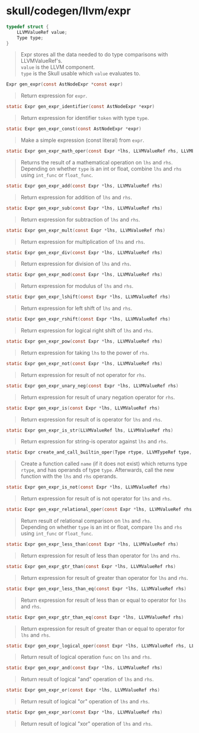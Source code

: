 # skull/codegen/llvm/expr

```c
typedef struct {
	LLVMValueRef value;
	Type type;
}
```

> Expr stores all the data needed to do type comparisons with LLVMValueRef's.
> \
> `value` is the LLVM component.
> \
> `type` is the Skull usable which `value` evaluates to.

```c
Expr gen_expr(const AstNodeExpr *const expr)
```

> Return expression for `expr`.

```c
static Expr gen_expr_identifier(const AstNodeExpr *expr)
```

> Return expression for identifier `token` with type `type`.

```c
static Expr gen_expr_const(const AstNodeExpr *expr)
```

> Make a simple expression (const literal) from `expr`.

```c
static Expr gen_expr_math_oper(const Expr *lhs, LLVMValueRef rhs, LLVMBuildX int_func, LLVMBuildX float_func)
```

> Returns the result of a mathematical operation on `lhs` and `rhs`.
> \
> Depending on whether `type` is an int or float, combine `lhs` and `rhs`
> using `int_func` or `float_func`.

```c
static Expr gen_expr_add(const Expr *lhs, LLVMValueRef rhs)
```

> Return expression for addition of `lhs` and `rhs`.

```c
static Expr gen_expr_sub(const Expr *lhs, LLVMValueRef rhs)
```

> Return expression for subtraction of `lhs` and `rhs`.

```c
static Expr gen_expr_mult(const Expr *lhs, LLVMValueRef rhs)
```

> Return expression for multiplication of `lhs` and `rhs`.

```c
static Expr gen_expr_div(const Expr *lhs, LLVMValueRef rhs)
```

> Return expression for division of `lhs` and `rhs`.

```c
static Expr gen_expr_mod(const Expr *lhs, LLVMValueRef rhs)
```

> Return expression for modulus of `lhs` and `rhs`.

```c
static Expr gen_expr_lshift(const Expr *lhs, LLVMValueRef rhs)
```

> Return expression for left shift of `lhs` and `rhs`.

```c
static Expr gen_expr_rshift(const Expr *lhs, LLVMValueRef rhs)
```

> Return expression for logical right shift of `lhs` and `rhs`.

```c
static Expr gen_expr_pow(const Expr *lhs, LLVMValueRef rhs)
```

> Return expression for taking `lhs` to the power of `rhs`.

```c
static Expr gen_expr_not(const Expr *lhs, LLVMValueRef rhs)
```

> Return expression for result of not operator for `rhs`.

```c
static Expr gen_expr_unary_neg(const Expr *lhs, LLVMValueRef rhs)
```

> Return expression for result of unary negation operator for `rhs`.

```c
static Expr gen_expr_is(const Expr *lhs, LLVMValueRef rhs)
```

> Return expression for result of is operator for `lhs` and `rhs`.

```c
static Expr gen_expr_is_str(LLVMValueRef lhs, LLVMValueRef rhs)
```

> Return expression for string-is operator against `lhs` and `rhs`.

```c
static Expr create_and_call_builtin_oper(Type rtype, LLVMTypeRef type, const char *name, LLVMValueRef lhs, LLVMValueRef rhs)
```

> Create a function called `name` (if it does not exist) which returns type
> `rtype`, and has operands of type `type`. Afterwards, call the new function
> with the `lhs` and `rhs` operands.

```c
static Expr gen_expr_is_not(const Expr *lhs, LLVMValueRef rhs)
```

> Return expression for result of is not operator for `lhs` and `rhs`.

```c
static Expr gen_expr_relational_oper(const Expr *lhs, LLVMValueRef rhs, LLVMIntPredicate int_pred, LLVMRealPredicate float_pred)
```

> Return result of relational comparison on `lhs` and `rhs`.
> \
> Depending on whether `type` is an int or float, compare `lhs` and `rhs` using
> `int_func` or `float_func`.

```c
static Expr gen_expr_less_than(const Expr *lhs, LLVMValueRef rhs)
```

> Return expression for result of less than operator for `lhs` and `rhs`.

```c
static Expr gen_expr_gtr_than(const Expr *lhs, LLVMValueRef rhs)
```

> Return expression for result of greater than operator for `lhs` and `rhs`.

```c
static Expr gen_expr_less_than_eq(const Expr *lhs, LLVMValueRef rhs)
```

> Return expression for result of less than or equal to operator for `lhs` and
> `rhs`.

```c
static Expr gen_expr_gtr_than_eq(const Expr *lhs, LLVMValueRef rhs)
```

> Return expression for result of greater than or equal to operator for `lhs`
> and `rhs`.

```c
static Expr gen_expr_logical_oper(const Expr *lhs, LLVMValueRef rhs, LLVMBuildX func)
```

> Return result of logical operation `func` on `lhs` and `rhs`.

```c
static Expr gen_expr_and(const Expr *lhs, LLVMValueRef rhs)
```

> Return result of logical "and" operation of `lhs` and `rhs`.

```c
static Expr gen_expr_or(const Expr *lhs, LLVMValueRef rhs)
```

> Return result of logical "or" operation of `lhs` and `rhs`.

```c
static Expr gen_expr_xor(const Expr *lhs, LLVMValueRef rhs)
```

> Return result of logical "xor" operation of `lhs` and `rhs`.

